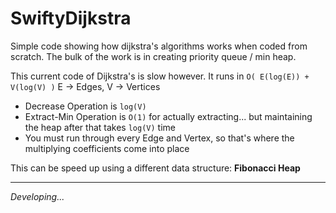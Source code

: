 # SwiftyDijkstra

Simple code showing how dijkstra's algorithms works when coded from scratch. The bulk of the work is in creating priority queue / min heap.

This current code of Dijkstra's is slow however. It runs in `O( E(log(E)) + V(log(V) )` E -> Edges, V -> Vertices
* Decrease Operation is `log(V)`
* Extract-Min Operation is `O(1)` for actually extracting... but maintaining the heap after that takes `log(V)` time 
* You must run through every Edge and Vertex, so that's where the multiplying coefficients come into place

This can be speed up using a different data structure: **Fibonacci Heap**

---

*Developing...*
